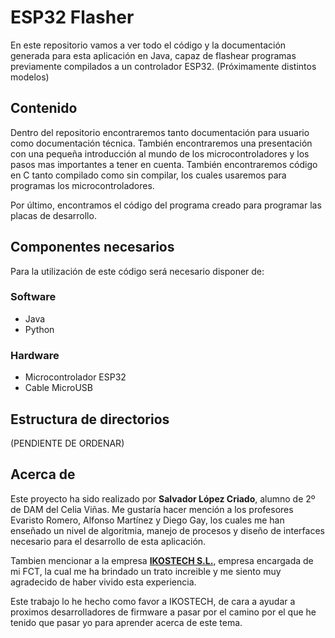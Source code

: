 # ESP32 Flasher

En este repositorio vamos a ver todo el código y la documentación generada para esta aplicación en Java, capaz de flashear programas previamente compilados a un controlador ESP32. (Próximamente distintos modelos)

## Contenido

Dentro del repositorio encontraremos tanto documentación para usuario como documentación técnica. También encontraremos una presentación con una pequeña introducción al mundo de los microcontroladores y los pasos mas importantes a tener en cuenta.
También encontraremos código en C tanto compilado como sin compilar, los cuales usaremos para programas los microcontroladores.

Por último, encontramos el código del programa creado para programar las placas de desarrollo.

## Componentes necesarios

Para la utilización de este código será necesario disponer de:
### Software

* Java
* Python


### Hardware
* Microcontrolador ESP32
* Cable MicroUSB

## Estructura de directorios

(PENDIENTE DE ORDENAR)

## Acerca de

Este proyecto ha sido realizado por **Salvador López Criado**, alumno de 2º de DAM del Celia Viñas.
Me gustaría hacer mención a los profesores Evaristo Romero, Alfonso Martínez y Diego Gay, los cuales me han enseñado un nivel de algoritmia, manejo de procesos y diseño de interfaces necesario
para el desarrollo de esta aplicación.

Tambien mencionar a la empresa **[IKOSTECH S.L.](https://www.ikostech.es/cue/)**, empresa encargada de mi FCT, la cual me ha brindado un trato increible y me siento muy agradecido de haber vivido esta experiencia.

Este trabajo lo he hecho como favor a IKOSTECH, de cara a ayudar a proximos desarrolladores de firmware a pasar por el camino por el que he tenido que pasar yo para aprender acerca de este tema.

